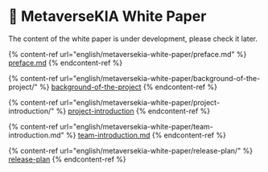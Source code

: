 # 📖 MetaverseKIA White Paper

The content of the white paper is under development, please check it later.

{% content-ref url="english/metaversekia-white-paper/preface.md" %}
[preface.md](english/metaversekia-white-paper/preface.md)
{% endcontent-ref %}

{% content-ref url="english/metaversekia-white-paper/background-of-the-project/" %}
[background-of-the-project](english/metaversekia-white-paper/background-of-the-project/)
{% endcontent-ref %}

{% content-ref url="english/metaversekia-white-paper/project-introduction/" %}
[project-introduction](english/metaversekia-white-paper/project-introduction/)
{% endcontent-ref %}

{% content-ref url="english/metaversekia-white-paper/team-introduction.md" %}
[team-introduction.md](english/metaversekia-white-paper/team-introduction.md)
{% endcontent-ref %}

{% content-ref url="english/metaversekia-white-paper/release-plan/" %}
[release-plan](english/metaversekia-white-paper/release-plan/)
{% endcontent-ref %}

